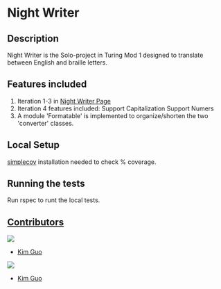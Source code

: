 # Night Writer
## Description
Night Writer is the Solo-project in Turing Mod 1 designed to translate between English and braille letters.

## Features included
1. Iteration 1-3 in [Night Writer Page](https://backend.turing.edu/module1/projects/night_writer/)
2. Iteration 4 features included: 
     Support Capitalization
     Support Numers
3. A module 'Formatable' is implemented to organize/shorten the two 'converter' classes.

## Local Setup
[simplecov](https://github.com/simplecov-ruby/simplecov) installation needed to check % coverage.

## Running the tests
Run rspec to runt the local tests.

## <ins>Contributors</ins>
<p>
  <img src="https://img.shields.io/badge/LinkedIn-0077B5?style=for-the-badge&logo=linkedin&logoColor=white" />
</p>

- [Kim Guo](https://www.linkedin.com/in/kim-guo-5331b4158/)

<p>
  <img src="https://img.shields.io/badge/GitHub-100000?style=for-the-badge&logo=github&logoColor=white" />
</p>

- [Kim Guo](https://github.com/kg-byte)
